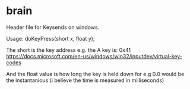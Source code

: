# brain
Header file for Keysends on windows.

Usage: doKeyPress(short x, float y);

The short is the key address e.g. the A key is: 0x41
https://docs.microsoft.com/en-us/windows/win32/inputdev/virtual-key-codes

And the float value is how long the key is held down for e.g 0.0 would be the instantanious (i believe the time is measured in milliseconds)
